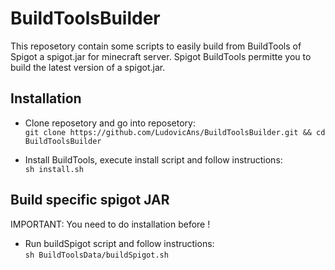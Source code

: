 # BuildToolsBuilder
This reposetory contain some scripts to easily build from BuildTools of Spigot a spigot.jar for minecraft server.
Spigot BuildTools permitte you to build the latest version of a spigot.jar.

## Installation
* Clone reposetory and go into reposetory:  
`git clone https://github.com/LudovicAns/BuildToolsBuilder.git && cd BuildToolsBuilder`

* Install BuildTools, execute install script and follow instructions:  
`sh install.sh`

## Build specific spigot JAR
IMPORTANT: You need to do installation before !

* Run buildSpigot script and follow instructions:  
`sh BuildToolsData/buildSpigot.sh`
